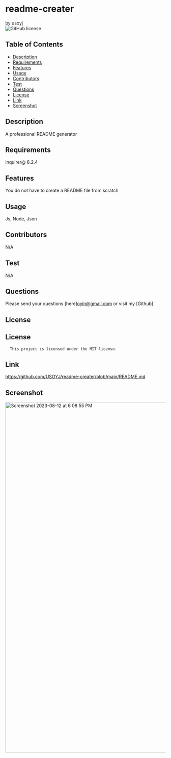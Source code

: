 # readme-creater
  by usoyj  
  ![GitHub license](https://img.shields.io/badge/license-MIT-blue.svg) 
  ## Table of Contents
  * [Description](#description)
  * [Requirements](#requirements)
  * [Features](#features) 
  * [Usage](#usage) 
  * [Contributors](#contributors) 
  * [Test](#test) 
  * [Questions](#questions) 
  * [License](#license) 
  * [Link](#link) 
  * [Screenshot](#screenshot) 
  ## Description
  A professional README generator
  ## Requirements
  inquirer@ 8.2.4
  ## Features
  You do not have to create a README file from scratch
  ## Usage
  Js, Node, Json
  ## Contributors
  N/A
  ## Test
  N/A
  ## Questions
  Please send your questions [here]oyin@gmail.com or visit my [Github]
  ## License
  ## License
      This project is licensed under the MIT license.
  ## Link
  https://github.com/USOYJ/readme-creater/blob/main/README.md
  ## Screenshot
  


<img width="1099" alt="Screenshot 2023-08-12 at 6 08 55 PM" src="https://github.com/USOYJ/readme-creater/assets/125850331/aeb3c801-ef33-43ab-9c28-7d78b69844e0">
